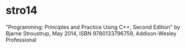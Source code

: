 # stro14
"Programming: Principles and Practice Using C++, Second Edition" by Bjarne Stroustrup, May 2014, ISBN 9780133796759, Addison-Wesley Professional
